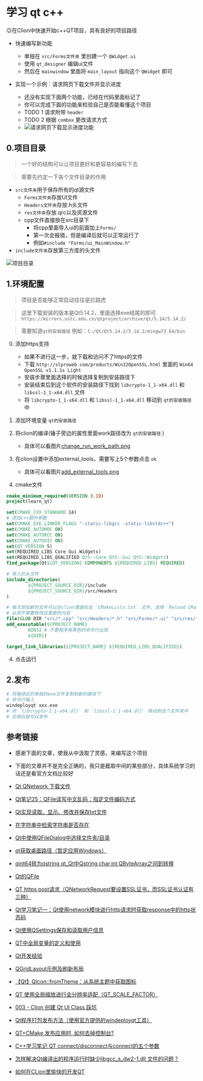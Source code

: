 # 学习 qt c++

😉在Clion中快速开始c++QT项目，具有良好的项目路径

- 快速编写新功能
    - 单独在 `src/Forms文件夹` 里创建一个 `QWidget.ui`
    - 使用 `qt_designer` 编辑ui文件
    - 然后在 `mainwindow` 里面将 `main_layout` 指向这个 `QWidget` 即可

- 实现一个示例：请求网页下载文件并显示进度
    - 还没有实现下面两个功能，已经在代码里面标记了
    - 你可以完成下面的功能来检验自己是否能看懂这个项目
    - TODO 1 请求附带 `header`
    - TODO 2 根据 `combox` 更改请求方式
    - ![请求网页下载显示进度功能](./docs/first_app.png)

## 0.项目目录

> 一个好的结构可以让项目更好和更容易的编写下去

> 需要先约定一下各个文件目录的作用

- `src文件夹`用于保存所有的qt源文件
    - `Forms文件夹`存放UI文件
    - `Headers文件夹`存放.h头文件
    - `res文件夹`存放.qrc以及资源文件
    - cpp文件直接放在src目录下
        - 将cpp里面导入ui的前面加上`Forms/`
        - 第一次会报错，但是编译后就可以正常运行了
        - 例如`#include "Forms/ui_MainWindow.h"`
- `include文件夹`存放第三方库的头文件

![项目目录](./docs/project_directory.png)

## 1.环境配置

> 项目是否能够正常启动往往是拦路虎

> 这里下载安装的版本是Qt5.14.2，里面选择exe结尾的即可
> `https://mirrors.ustc.edu.cn/qtproject/archive/qt/5.14/5.14.2/`

> 需要知道`qt的安装路径`
> 例如：`C:/Qt/Qt5.14.2/5.14.2/mingw73_64/bin`

0. 添加https支持
    - 如果不进行这一步，就下载和访问不了https的文件
    - 下载 `http://slproweb.com/products/Win32OpenSSL.html` 里面的 `Win64 OpenSSL v1.1.1s Light`
    - 安装步骤里面选择的时候选择复制到安装路径下
    - 安装结束后到这个软件的安装路径下找到 `libcrypto-1_1-x64.dll` 和 `libssl-1_1-x64.dll` 文件
    - 将 `libcrypto-1_1-x64.dll` 和 `libssl-1_1-x64.dll` 移动到 `qt的安装路径` 中
0. 添加环境变量 `qt的安装路径`
1. 将clion的编译(锤子旁边的属性里面work路径改为 `qt的安装路径` )
    - 具体可以看图片[change_run_work_path.png](./docs/change_run_work_path.png)
2. 在clion设置中添加external_tools，需要写上5个参数点击 `ok`
    - 具体可以看图片[add_external_tools.png](./docs/add_external_tools.png)

3. cmake文件

```cmake
cmake_minimum_required(VERSION 3.19)
project(learn_qt)

set(CMAKE_CXX_STANDARD 14)
# 添加c++额外参数
set(CMAKE_EXE_LINKER_FLAGS "-static-libgcc -static-libstdc++")
set(CMAKE_AUTOMOC ON)
set(CMAKE_AUTORCC ON)
set(CMAKE_AUTOUIC ON)
set(QT_VERSION 5)
set(REQUIRED_LIBS Core Gui Widgets)
set(REQUIRED_LIBS_QUALIFIED Qt5::Core Qt5::Gui Qt5::Widgets)
find_package(Qt${QT_VERSION} COMPONENTS ${REQUIRED_LIBS} REQUIRED)

# 导入的头文件
include_directories(
        ${PROJECT_SOURCE_DIR}/include
        ${PROJECT_SOURCE_DIR}/src/Headers
)

# 每次添加新的文件可以在clion里面右击 `CMakeLists.txt` 文件，选择 `Reload CMake Project`
# 从而不需要修改这里面的内容
file(GLOB DIR "src/*.cpp" "src/Headers/*.h" "src/Forms/*.ui" "src/res/*.qrc")
add_executable(${PROJECT_NAME}
        WIN32 # 不要程序有黑色的命令行出现
        ${DIR})

target_link_libraries(${PROJECT_NAME} ${REQUIRED_LIBS_QUALIFIED})
```

4. 点击运行

## 2.发布

```bash
# 将编译后的单独的exe文件复制到新的路径下
# 命令行输入
windeployqt xxx.exe
# 将 `libcrypto-1_1-x64.dll` 和 `libssl-1_1-x64.dll` 移动到这个文件夹中
# 压缩后就可以发布
```

## 参考链接
- 感谢下面的文章，使我从中汲取了灵感，来编写这个项目
- 下面的文章并不是完全正确的，我只是截取中间的某些部分，具体系统学习的话还是看官方文档比较好

- [Qt QNetwork 下载文件](https://blog.csdn.net/weixin_42837024/article/details/120433799)
- [Qt笔记25：QFile读写中文乱码：指定文件编码方式](https://blog.csdn.net/weixin_42962516/article/details/117014630)
- [Qt实现读取、显示、修改并保存txt文件](https://blog.csdn.net/weixin_43784250/article/details/89185744)
- [在字符串中检索字符串是否存在](https://blog.csdn.net/chen_yi_long/article/details/8147645)
- [Qt中使用QFileDialog中选择文件夹/目录](https://blog.csdn.net/weixin_39308337/article/details/115259831)
- [qt获取桌面路径（暂定应用Windows）](https://blog.csdn.net/sono_io/article/details/119252122)
- [qint64转为qstring qt_Qt中Qstring,char,int,QByteArray之间到转换](https://blog.csdn.net/weixin_39866966/article/details/111480995)
- [Qt的QFile](https://blog.csdn.net/qq_38832450/article/details/102537130)
- [QT https post请求（QNetworkRequest要设置SSL证书，而SSL证书认证有三种）](https://www.cnblogs.com/jk-Huan/p/8953541.html)
- [Qt学习笔记一：Qt使用network模块进行http请求时获取response中的http状态码](https://blog.csdn.net/chexiaohui6306/article/details/100924225)
- [Qt使用QSettings保存和读取用户信息](https://blog.csdn.net/nchu_zhangyiqing/article/details/109716113)
- [QT中全局变量的定义和使用](https://blog.csdn.net/u011555996/article/details/108110996)
- [Qt开发经验](https://gitee.com/feiyangqingyun/qtkaifajingyan)
- [QGridLayout示例及刷新布局](https://blog.csdn.net/qq_41605114/article/details/102638649)
- [【Qt】QIcon::fromTheme：从系统主题中获取图标](https://blog.csdn.net/u010168781/article/details/88558858)
- [QT 使用全局缩放进行全分辨率适配（QT_SCALE_FACTOR）](https://blog.csdn.net/u014410266/article/details/107488789)
- [003 - Clion 创建 Qt UI Class 踩坑](https://blog.csdn.net/zcteo/article/details/117558432)
- [Qt程序打包发布方法（使用官方提供的windeployqt工具）](https://blog.csdn.net/iw1210/article/details/51253458)
- [QT+CMake 发布应用时, 如何去掉控制台?](https://www.zhihu.com/question/453843402)
- [C++学习笔记 QT connect/disconnect与connect的五个参数](https://blog.csdn.net/NekoMiMiChtholly/article/details/106600692)
- [怎样解决Qt编译出的程序运行时缺少libgcc_s_dw2-1.dll 文件的问题？](https://blog.csdn.net/suda_lv/article/details/62046557)
- [如何在CLion里愉快的开发QT](https://blog.csdn.net/qq_31710315/article/details/122942280)

